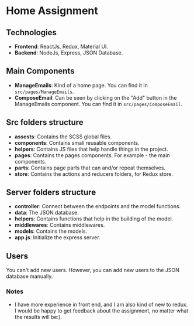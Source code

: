 # Home Assignment

## Technologies

- **Frontend**: ReactJs, Redux, Material UI.
- **Backend**: NodeJs, Express, JSON Database.

## Main Components

- **ManageEmails**: Kind of a home page. You can find it in `src/pages/ManageEmails`.
- **ComposeEmail**: Can be seen by clicking on the "Add" button in the ManageEmails component. You can find it in `src/pages/ComposeEmail`.

## Src folders structure

- **assests**: Contains the SCSS global files.
- **components**: Contains small reusable components.
- **helpers**: Contains JS files that help handle things in the project.
- **pages**: Contains the pages components. For example - the main components.
- **parts**: Contains page parts that can and/or repeat themselves.
- **store**: Contains the actions and reducers folders, for Redux store.

## Server folders structure

- **controller**: Connect between the endpoints and the model functions.
- **data**: The JSON database.
- **helpers**: Contains functions that help in the building of the model.
- **middlewares**: Contains middlewares.
- **models**: Contains the models.
- **app.js**: Initialize the express server.

## Users

You can't add new users.
However, you can add new users to the JSON database manually.

### Notes

- I have more experience in front end, and I am also kind of new to redux. I would be happy to get feedback about the assignment, no matter what the results will be:).
